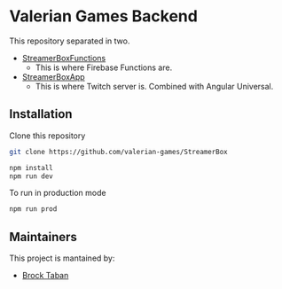 # Valerian Games Backend

This repository separated in two.
* [StreamerBoxFunctions](https://github.com/valerian-games/StreamerBoxFunctions)
	* This is where Firebase Functions are.
* [StreamerBoxApp](https://github.com/valerian-games/StreamerBoxApp)
	* This is where Twitch server is. Combined with Angular Universal.

## Installation
Clone this repository
```bash
git clone https://github.com/valerian-games/StreamerBox
```
```bash
npm install
npm run dev
```
To run in production mode
```bash
npm run prod
```

## Maintainers
This project is mantained by:
* [Brock Taban](https://github.com/brocktaban)
